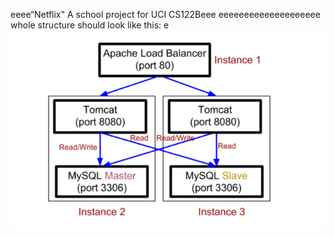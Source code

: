 eeee“Netflix"
A school project for UCI CS122Beee
eeeeeeeeeeeeeeeeeeee
whole structure should look like this:
e
![image](https://github.com/cxk123/-Netflix-CS122B/blob/master/images/struture.PNG)
